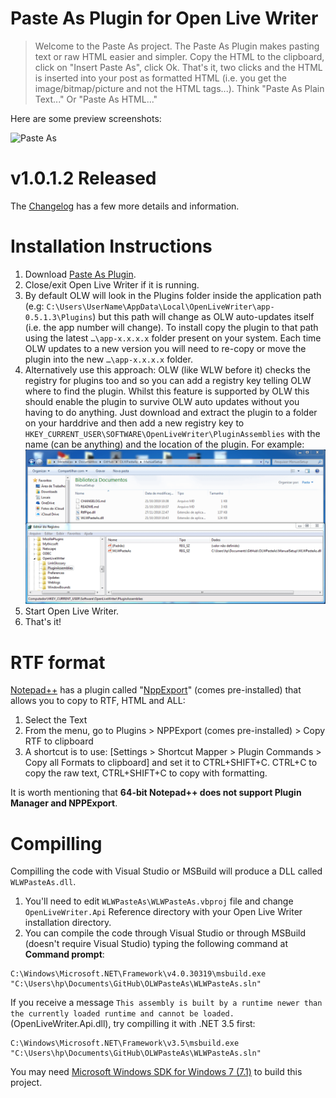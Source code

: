 # Paste As Plugin for Open Live Writer

> Welcome to the Paste As project. The Paste As Plugin makes pasting text or raw HTML easier and simpler. Copy the HTML to the clipboard, click on "Insert Paste As", click Ok. That's it, two clicks and the HTML is inserted into your post as formatted HTML (i.e. you get the image/bitmap/picture and not the HTML tags...).
> Think "Paste As Plain Text..." Or "Paste As HTML..."

Here are some preview screenshots:

![Paste As](WLWPasteAs.1.0.g.gif)

# v1.0.1.2 Released

The [Changelog](CHANGELOG.md) has a few more details and information.

# Installation Instructions

1. Download [Paste As Plugin](https://github.com/coldscientist/OLWPasteAs/releases/latest).
2. Close/exit Open Live Writer if it is running.
3. By default OLW will look in the Plugins folder inside the application path (e.g: `C:\Users\UserName\AppData\Local\OpenLiveWriter\app-0.5.1.3\Plugins`) but this path will change as OLW auto-updates itself (i.e. the app number will change). To install copy the plugin to that path using the latest `…\app-x.x.x.x` folder present on your system. Each time OLW updates to a new version you will need to re-copy or move the plugin into the new `…\app-x.x.x.x` folder.
4. Alternatively use this approach: OLW (like WLW before it) checks the registry for plugins too and so you can add a registry key telling OLW where to find the plugin. Whilst this feature is supported by OLW this should enable the plugin to survive OLW auto updates without you having to do anything. Just download and extract the plugin to a folder on your harddrive and then add a new registry key to `HKEY_CURRENT_USER\SOFTWARE\OpenLiveWriter\PluginAssemblies` with the name (can be anything) and the location of the plugin. For example: ![OLW Plugin Assemblies](Screenshots\OLWPasteAs-PluginAssemblies.gif)
4. Start Open Live Writer.
5. That's it!

# RTF format

[Notepad++](http://notepad-plus.sourceforge.net/uk/site.htm) has a plugin called "[NppExport]((https://stackoverflow.com/questions/3475790/copy-notepad-text-with-formatting))" (comes pre-installed) that allows you to copy to RTF, HTML and ALL:

1. Select the Text
1. From the menu, go to Plugins > NPPExport (comes pre-installed) > Copy RTF to clipboard
1. A shortcut is to use: [Settings > Shortcut Mapper > Plugin Commands > Copy all Formats to clipboard] and set it to CTRL+SHIFT+C. CTRL+C to copy the raw text, CTRL+SHIFT+C to copy with formatting.

It is worth mentioning that **64-bit Notepad++ does not support Plugin Manager and NPPExport**.

# Compilling

Compilling the code with Visual Studio or MSBuild will produce a DLL called `WLWPasteAs.dll`.

1. You'll need to edit `WLWPasteAs\WLWPasteAs.vbproj` file and change `OpenLiveWriter.Api` Reference directory with your Open Live Writer installation directory.
1. You can compile the code through Visual Studio or through MSBuild (doesn't require Visual Studio) typing the following command at **Command prompt**:

```
C:\Windows\Microsoft.NET\Framework\v4.0.30319\msbuild.exe "C:\Users\hp\Documents\GitHub\OLWPasteAs\WLWPasteAs.sln"
```

If you receive a message `This assembly is built by a runtime newer than the currently loaded runtime and cannot be loaded.` (OpenLiveWriter.Api.dll), try
compilling it with .NET 3.5 first:

```
C:\Windows\Microsoft.NET\Framework\v3.5\msbuild.exe "C:\Users\hp\Documents\GitHub\OLWPasteAs\WLWPasteAs.sln"
```

You may need [Microsoft Windows SDK for Windows 7 (7.1)](https://github.com/coldscientist/OLWInlineCode#compilling) to build this project.
